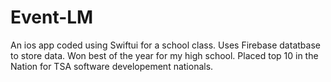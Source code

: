 # Event-LM

An ios app coded using Swiftui for a school class. 
Uses Firebase datatbase to store data.
Won best of the year for my high school.
Placed top 10 in the Nation for TSA software developement nationals.
